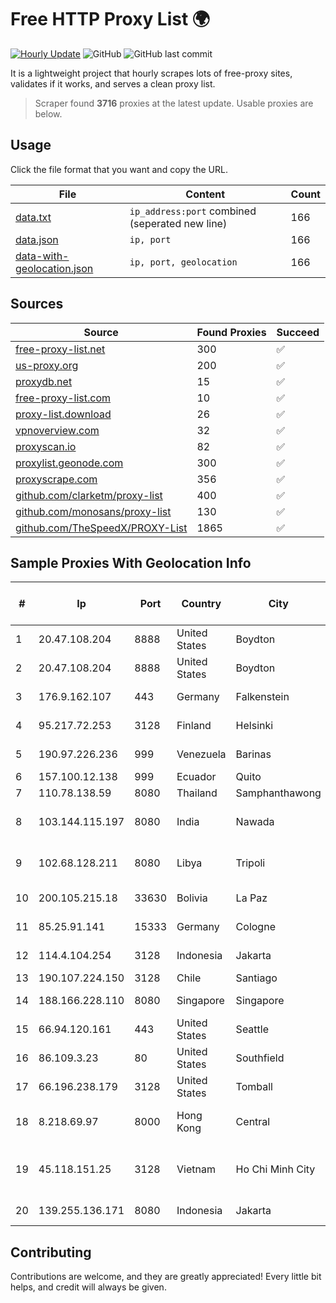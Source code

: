 
# Free HTTP Proxy List 🌍

[![Hourly Update](https://github.com/mertguvencli/http-proxy-list/actions/workflows/main.yml/badge.svg?branch=main)](https://github.com/mertguvencli/http-proxy-list/actions/workflows/main.yml)
![GitHub](https://img.shields.io/github/license/mertguvencli/http-proxy-list)
![GitHub last commit](https://img.shields.io/github/last-commit/mertguvencli/http-proxy-list)

It is a lightweight project that hourly scrapes lots of free-proxy sites, validates if it works, and serves a clean proxy list.


> Scraper found **3716** proxies at the latest update. Usable proxies are below.

## Usage

Click the file format that you want and copy the URL.


|File|Content|Count|
|----|-------|-----|
|[data.txt](https://raw.githubusercontent.com/mertguvencli/http-proxy-list/main/proxy-list/data.txt)|`ip_address:port` combined (seperated new line)|166|
|[data.json](https://raw.githubusercontent.com/mertguvencli/http-proxy-list/main/proxy-list/data.json)|`ip, port`|166|
|[data-with-geolocation.json](https://raw.githubusercontent.com/mertguvencli/http-proxy-list/main/proxy-list/data-with-geolocation.json)|`ip, port, geolocation`|166|

## Sources

|Source|Found Proxies|Succeed|
|------|-------------|-------|
|[free-proxy-list.net](https://free-proxy-list.net)|300|✅|
|[us-proxy.org](https://www.us-proxy.org)|200|✅|
|[proxydb.net](http://proxydb.net)|15|✅|
|[free-proxy-list.com](https://free-proxy-list.com/?page=&port=&type%5B%5D=http&type%5B%5D=https&up_time=0&search=Search)|10|✅|
|[proxy-list.download](https://www.proxy-list.download/HTTP)|26|✅|
|[vpnoverview.com](https://vpnoverview.com/privacy/anonymous-browsing/free-proxy-servers)|32|✅|
|[proxyscan.io](https://www.proxyscan.io)|82|✅|
|[proxylist.geonode.com](https://proxylist.geonode.com/api/proxy-list?limit=300&page=1&sort_by=lastChecked&sort_type=desc&protocols=http,https)|300|✅|
|[proxyscrape.com](https://api.proxyscrape.com/v2/?request=displayproxies&protocol=http&timeout=10000&country=all&ssl=all&anonymity=all)|356|✅|
|[github.com/clarketm/proxy-list](https://raw.githubusercontent.com/clarketm/proxy-list/master/proxy-list-raw.txt)|400|✅|
|[github.com/monosans/proxy-list](https://raw.githubusercontent.com/monosans/proxy-list/main/proxies/http.txt)|130|✅|
|[github.com/TheSpeedX/PROXY-List](https://raw.githubusercontent.com/TheSpeedX/PROXY-List/master/http.txt)|1865|✅|


## Sample Proxies With Geolocation Info

|#|Ip|Port|Country|City|Internet Service Provider|
|-|--|----|-------|----|-------------------------|
|1|20.47.108.204|8888|United States|Boydton|Microsoft Corporation|
|2|20.47.108.204|8888|United States|Boydton|Microsoft Corporation|
|3|176.9.162.107|443|Germany|Falkenstein|Hetzner Online GmbH|
|4|95.217.72.253|3128|Finland|Helsinki|Hetzner Online GmbH|
|5|190.97.226.236|999|Venezuela|Barinas|NetLink América C.A.|
|6|157.100.12.138|999|Ecuador|Quito|Telconet S.A|
|7|110.78.138.59|8080|Thailand|Samphanthawong|CAT-BB|
|8|103.144.115.197|8080|India|Nawada|Wandoor Multiventures Pvt Ltd|
|9|102.68.128.211|8080|Libya|Tripoli|Aljeel Aljadeed For Technology|
|10|200.105.215.18|33630|Bolivia|La Paz|AXS Bolivia S. A.|
|11|85.25.91.141|15333|Germany|Cologne|PlusServer GmbH|
|12|114.4.104.254|3128|Indonesia|Jakarta|PT. INDOSAT Tbk|
|13|190.107.224.150|3128|Chile|Santiago|WOM S.A.|
|14|188.166.228.110|8080|Singapore|Singapore|DigitalOcean, LLC|
|15|66.94.120.161|443|United States|Seattle|Contabo Inc.|
|16|86.109.3.23|80|United States|Southfield|Packet Host, Inc.|
|17|66.196.238.179|3128|United States|Tomball|Logix|
|18|8.218.69.97|8000|Hong Kong|Central|Alibaba (US) Technology Co., Ltd.|
|19|45.118.151.25|3128|Vietnam|Ho Chi Minh City|Viet Online trading service corporation|
|20|139.255.136.171|8080|Indonesia|Jakarta|PT. First Media, Tbk|



## Contributing

Contributions are welcome, and they are greatly appreciated! Every
little bit helps, and credit will always be given.


